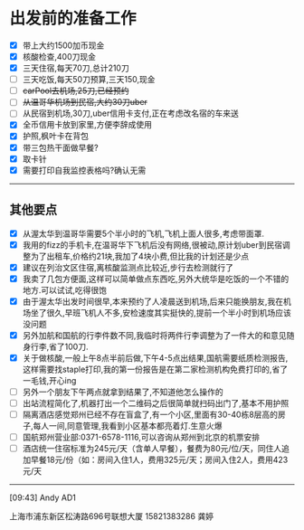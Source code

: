 # 出发前的准备工作
- [x] 带上大约1500加币现金
- [x] 核酸检查,400刀现金
- [x] 三天住宿,每天70刀,总计210刀
- [ ] 三天吃饭,每天50刀预算,三天150,现金
- [ ] ~~carPool去机场,25刀,已经预约~~
- [ ] ~~从温哥华机场到民宿,大约30刀uber~~
- [ ] 从民宿到机场,30刀,uber信用卡支付,正在考虑改名宿的车来送
- [x] 全币信用卡放到家里,方便李辞成使用
- [x] 护照,枫叶卡在背包
- [x] 带三包热干面做早餐?
- [x] 取卡针
- [x] 需要打印自我监控表格吗?确认无需
---
## 其他要点
  - [x] 从渥太华到温哥华需要5个半小时的飞机,飞机上面人很多,考虑带面罩.
  - [x] 我用的fizz的手机卡,在温哥华下飞机后没有网络,很被动,原计划uber到民宿调整为了出租车,价格约21块,我加了4块小费,但比我的计划还是少点
  - [x] 建议在列治文区住宿,离核酸监测点比较近,步行去检测就行了 
  - [x] 我卖了几包方便面,这样可以简单做点东西吃,另外大统华是吃饭的一个不错的地方.可以试试,吃得很饱
  - [x] 由于渥太华出发时间很早,本来预约了人凌晨送到机场,后来只能换朋友,我在机场坐了很久,早班飞机人不多,安检速度其实挺快的,提前一个半小时到机场应该没问题
  - [x] 另外加航和国航的行李件数不同,我临时将两件行李调整为了一件大的和意见随身行李,省了100刀. 
  - [x] 关于做核酸,一般上午8点半前后做,下午4-5点出结果,国航需要纸质检测报告,这样需要找staple打印,我的第一份报告是在第二家检测机构免费打印的,省了一毛钱,开心ing
  - [ ] 另外一个朋友下午两点就拿到结果了,不知道他怎么操作的
  - [ ] 出站流程简化了,机器打出一个二维码之后很简单就扫码出门了,基本不用护照
  - [ ] 隔离酒店感觉郑州已经不存在盲盒了,有一个小区,里面有30-40栋8层高的房子,每人一间,同意管理,我看到小区基本都亮着灯.生意火爆
  - [ ] 国航郑州营业部:0371-6578-1116,可以咨询从郑州到北京的机票安排
  - [ ] 酒店统一住宿标准为245元/天（含单人早餐），餐费为80元/位/天，同住人追加早餐18元/份（如：房间入住1人，费用325元/天；房间入住2人，费用423元/天
---


[09:43] Andy AD1 


上海市浦东新区松涛路696号联想大厦 15821383286 龚婷

